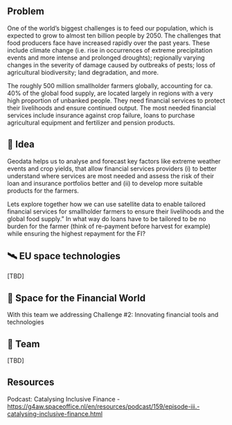  ## Problem

One of the world’s biggest challenges is to feed our population, which is expected to grow to almost ten billion people by 2050. The challenges that food producers face have increased rapidly over the past years. These include climate change (i.e. rise in occurrences of extreme precipitation events and more intense and prolonged droughts); regionally varying changes in the severity of damage caused by outbreaks of pests; loss of agricultural biodiversity; land degradation, and more. 

The roughly 500 million smallholder farmers globally, accounting for ca. 40% of the global food supply, are located largely in regions with a very high proportion of unbanked people. They need financial services to protect their livelihoods and ensure continued output. The most needed financial services include insurance against crop failure, loans to purchase agricultural equipment and fertilizer and pension products. 


## 💎 Idea

Geodata helps us to analyse and forecast key factors like extreme weather events and crop yields, that allow financial services providers (i) to better understand where services are most needed and assess the risk of their loan and insurance portfolios better and (ii) to develop more suitable products for the farmers.

Lets explore together how we can use satellite data to enable tailored financial services for smallholder farmers to ensure their livelihoods and the global food supply.” In what way do loans have to be tailored to be no burden for the farmer (think of re-payment before harvest for example) while ensuring the highest repayment for the FI? 


## 🛰️ EU space technologies

[TBD]


## 🏦 Space for the Financial World

With this team we addressing Challenge #2: Innovating financial tools and technologies


## 🤼 Team

[TBD]


## Resources

Podcast: Catalysing Inclusive Finance - https://g4aw.spaceoffice.nl/en/resources/podcast/159/episode-iii.-catalysing-inclusive-finance.html




